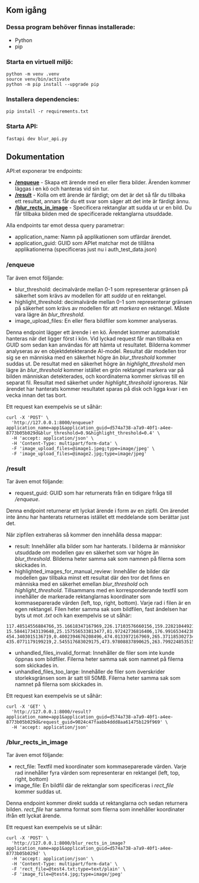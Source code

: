 ## Kom igång

### Dessa program behöver finnas installerade:
* Python
* pip

### Starta en virtuell miljö:
```console
python -m venv .venv
source venv/bin/activate
python -m pip install --upgrade pip
```

### Installera dependencies:
```console
pip install -r requirements.txt
```

### Starta API:
```console
fastapi dev blur_api.py
```

## Dokumentation
API:et exponerar tre endpoints:
* [**/enqueue**](#enqueue) - Skapa ett ärende med en eller flera bilder. Ärenden kommer läggas i en kö och hanteras vid sin tur.
* [**/result**](#result) - Kolla om ett ärende är färdigt; om det är det så får du tillbaka ett resultat, annars får du ett svar som säger att det inte är färdigt ännu.
* [**/blur_rects_in_image**](#blur_rects_in_image) - Specificera rektanglar att sudda ut ur en bild. Du får tillbaka bilden med de specificerade rektanglarna utsuddade.

Alla endpoints tar emot dessa query parametrar:
* application_name: Namn på applikationen som utfärdar ärendet.
* application_guid: GUID som APIet matchar mot de tillåtna applikationerna (specificeras just nu i auth_test_data.json)

### /enqueue
Tar även emot följande:
* blur_threshold: decimalvärde mellan 0-1 som representerar gränsen på säkerhet som krävs av modellen för att _sudda ut_ en rektangel.
* highlight_threshold: decimalvärde mellan 0-1 som representerar gränsen på säkerhet som krävs av modellen för att _markera_ en rektangel. Måste vara lägre än _blur_threshold_.
* image_upload_files: En eller flera bildfiler som kommer analyseras.

Denna endpoint lägger ett ärende i en kö. Ärendet kommer automatiskt hanteras när det ligger först i kön. Vid lyckad request får man tillbaka en GUID som sedan kan användas för att hämta ut resultatet. Bilderna kommer analyseras av en objektdetekterande AI-model. Resultat där modellen tror sig se en människa med en säkerhet högre än _blur_threshold_ kommer suddas ut. De resultat med en säkerhet högre än _highlight_threshold_ men lägre än _blur_threshold_ kommer istället en grön rektangel markera var på bilden människan detekterades, och koordinaterna kommer skrivas till en separat fil. Resultat med säkerhet under _highlight_threshold_ ignoreras. När ärendet har hanterats kommer resultatet sparas på disk och ligga kvar i en vecka innan det tas bort.

Ett request kan exempelvis se ut såhär:
```console
curl -X 'POST' \
  'http://127.0.0.1:8000/enqueue?application_name=app1&application_guid=d574a738-a7a9-40f1-a4ee-8773b05b029d&blur_threshold=0.9&highlight_threshold=0.4' \
  -H 'accept: application/json' \
  -H 'Content-Type: multipart/form-data' \
  -F 'image_upload_files=@image1.jpeg;type=image/jpeg' \
  -F 'image_upload_files=@image2.jpg;type=image/jpeg'

```

### /result
Tar även emot följande:
* request_guid: GUID som har returnerats från en tidigare fråga till _/enqueue_.

Denna endpoint returnerar ett lyckat ärende i form av en zipfil. Om ärendet inte ännu har hanterats returneras istället ett meddelande som berättar just det.

När zipfilen extraheras så kommer den innehålla dessa mappar:
* result: Innehåller alla bilder som har hanterats. I bilderna är människor utsuddade om modellen gav en säkerhet som var högre än _blur_threshold_. Bilderna heter samma sak som namnen på filerna som skickades in.
* highlighted_images_for_manual_review: Innehåller de bilder där modellen gav tillbaka minst ett resultat där den tror det finns en människa med en säkerhet emellan _blur_threshold_ och _highlight_threshold_. Tillsammans med en korresponderande textfil som innehåller de markerade rektanglarnas koordinater som kommaseparerade värden (left, top, right, bottom). Varje rad i filen är en egen rektangel. Filen heter samma sak som bildfilen, fast ändelsen har byts ut mot _.txt_ och kan exempelvis se ut såhär:
```
117.48514556884766,35.16618347167969,226.17103576660156,159.22821044921875
15.584417343139648,25.157556533813477,81.97242736816406,176.9916534423828
454.3403015136719,0.4002394676208496,474.0133972167969,265.3711853027344
435.0771179199219,2.545517683029175,473.97808837890625,263.7992248535156
```
* unhandled_files_invalid_format: Innehåller de filer som inte kunde öppnas som bildfiler. Filerna heter samma sak som namnet på filerna som skickades in.
* unhandled_files_too_large: Innehåller de filer som överskrider storleksgränsen som är satt till 50MB. Filerna heter samma sak som namnet på filerna som skickades in.

Ett request kan exempelvis se ut såhär:
```console
curl -X 'GET' \
  'http://127.0.0.1:8000/result?application_name=app1&application_guid=d574a738-a7a9-40f1-a4ee-8773b05b029d&request_guid=9024c47faabb4ddd8aa61475b129f969' \
  -H 'accept: application/json'
```

### /blur_rects_in_image
Tar även emot följande:
* rect_file: Textfil med koordinater som kommaseparerade värden. Varje rad innehåller fyra värden som representerar en rektangel (left, top, right, bottom)
* image_file: En bildfil där de rektanglar som specificeras i _rect_file_ kommer suddas ut.

Denna endpoint kommer direkt sudda ut rektanglarna och sedan returnera bilden. _rect_file_ har samma format som filerna som innehåller koordinater ifrån ett lyckat ärende.

Ett request kan exempelvis se ut såhär:
```console
curl -X 'POST' \
  'http://127.0.0.1:8000/blur_rects_in_image?application_name=app1&application_guid=d574a738-a7a9-40f1-a4ee-8773b05b029d' \
  -H 'accept: application/json' \
  -H 'Content-Type: multipart/form-data' \
  -F 'rect_file=@test4.txt;type=text/plain' \
  -F 'image_file=@test4.jpg;type=image/jpeg'
```
